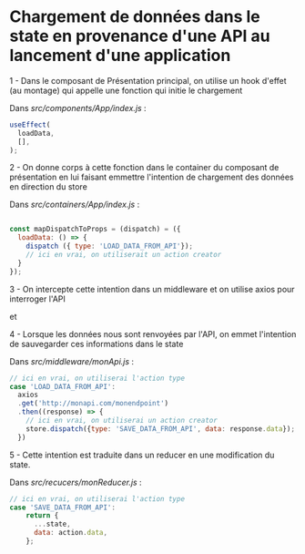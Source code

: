 # Chargement de données dans le state en provenance d'une API au lancement d'une application

1 - Dans le composant de Présentation principal, on utilise un hook d'effet (au montage) qui appelle une fonction qui initie le chargement

Dans _src/components/App/index.js_ :

```js
useEffect(
  loadData,
  [],
);
```

2 - On donne corps à cette fonction dans le container du composant de présentation en lui faisant emmettre l'intention de chargement des données en direction du store

Dans _src/containers/App/index.js_ :

```js

const mapDispatchToProps = (dispatch) = ({
  loadData: () => {
    dispatch ({ type: 'LOAD_DATA_FROM_API'});
    // ici en vrai, on utiliserait un action creator
  }
});

```

3 - On intercepte cette intention dans un middleware et on utilise axios pour interroger l'API

et

4 - Lorsque les données nous sont renvoyées par l'API, on emmet l'intention de sauvegarder ces informations dans le state

Dans _src/middleware/monApi.js_ :

```js
// ici en vrai, on utiliserai l'action type
case 'LOAD_DATA_FROM_API':
  axios
  .get('http://monapi.com/monendpoint')
  .then((response) => {
    // ici en vrai, on utiliserai un action creator
    store.dispatch({type: 'SAVE_DATA_FROM_API', data: response.data});
  })

```

5 - Cette intention est traduite dans un reducer en une modification du state.

Dans _src/recucers/monReducer.js_ :

```js
// ici en vrai, on utiliserai l'action type
case 'SAVE_DATA_FROM_API':
    return {
      ...state,
      data: action.data,
    };
```

